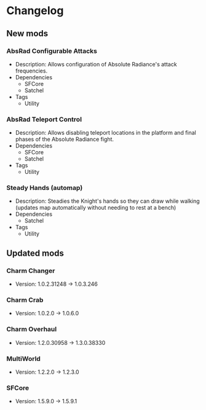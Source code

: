 # Changelog


## New mods

### AbsRad Configurable Attacks

- Description: Allows configuration of Absolute Radiance&#x27;s attack frequencies.
- Dependencies
  + SFCore
  + Satchel
- Tags
  + Utility

### AbsRad Teleport Control

- Description: Allows disabling teleport locations in the platform and final phases of the Absolute Radiance fight.
- Dependencies
  + SFCore
  + Satchel
- Tags
  + Utility

### Steady Hands (automap)

- Description: Steadies the Knight&#x27;s hands so they can draw while walking (updates map automatically without needing to rest at a bench)
- Dependencies
  + Satchel
- Tags
  + Utility


## Updated mods

### Charm Changer

- Version: 1.0.2.31248 -> 1.0.3.246

### Charm Crab

- Version: 1.0.2.0 -> 1.0.6.0

### Charm Overhaul

- Version: 1.2.0.30958 -> 1.3.0.38330

### MultiWorld

- Version: 1.2.2.0 -> 1.2.3.0

### SFCore

- Version: 1.5.9.0 -> 1.5.9.1

